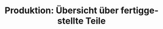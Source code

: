 ---
layout: article
title: Produktion&#58; Übersicht über fertiggestellte Teile
description: 
  - Dieses Template liefert in der Produktion eine Übersicht über die Menge bereits fertiggestellter Teile und vergleicht sie mit der Auftragsmenge. Zusätzlich wird der GAE Wert, ein paar Metainformationen über den Auftrag und die Ausfallzeit angezeigt.
lang: de
weight: 1000
isDraft: true
ref: Production-Overview-Completed-Parts
category:
  - Produktion
  - Lean Management
  - OEE / GAE
image: Produktion-Uebersicht-Erledigter-Teile.png
image_thumbnail: Produktion-Uebersicht-Erledigter-Teile_thumbnail.png
download: Produktion-Uebersicht-Erledigter-Teile.pbmx
overview_description:
overview_benefits:
overview_data_sources:
---